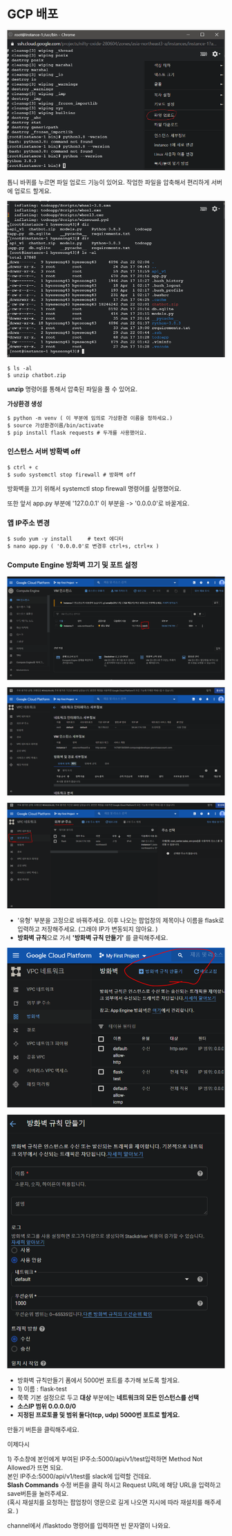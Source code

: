 # GCP 배포

![](../../../.gitbook/assets/image%20%28316%29.png)

톱니 바퀴를 누르면 파일 업로드 기능이 있어요. 작업한 파일을 압축해서 편리하게 서버에 업로드 할게요. 

![](../../../.gitbook/assets/image%20%28332%29.png)

```text
$ ls -al 
$ unzip chatbot.zip
```

**unzip** 명령어를 통해서 압축된 파일을 풀 수 있어요. 



**가상환경 생성**

```text
$ python -m venv ( 이 부분에 임의로 가상환경 이름을 정하세요.)
$ source 가상환경이름/bin/activate 
$ pip install flask requests # 두개를 사용했어요. 
```

### 인스턴스 서버 방확벽 off 

```text
$ ctrl + c
$ sudo systemctl stop firewall # 방화벽 off 
```

방화벽을 끄기 위해서 systemctl stop firewall 명령어를 실행했어요.   
  
  
또한 앞서 app.py 부분에 '127.0.0.1' 이 부분을 -&gt; '0.0.0.0'로 바꿀게요. 

### 앱 IP주소 변경 

```text
$ sudo yum -y install     # text 에디터 
$ nano app.py ( '0.0.0.0'로 변경후 ctrl+s, ctrl+x )
```

### Compute Engine 방화벽 끄기 및 포트 설정 

![](../../../.gitbook/assets/image%20%28323%29.png)

![](../../../.gitbook/assets/image%20%28324%29.png)

![](../../../.gitbook/assets/image%20%28322%29.png)

*  '유형' 부분을 고정으로 바꿔주세요. 이후 나오는 팝업창의 제목이나 이름을 flask로 입력하고 저장해주세요. \(그래야 IP가 변동되지 않아요. \) 
* **방화벽 규칙**으로 가서 **'방화벽 규칙 만들기'** 를 클릭해주세요. 



![](../../../.gitbook/assets/image%20%28326%29.png)

![](../../../.gitbook/assets/image%20%28331%29.png)

* 방화벽 규칙만들기 폼에서  5000번 포트를 추가해 보도록 할게요.  
* 1\) 이름 : flask-test
* 쭉쭉 기본 설정으로 두고 **대상** 부분에는 **네트워크의 모든 인스턴스를 선택**
* **소스IP 범위 0.0.0.0/0**
* **지정된 프로토콜 및 범위 둘다\(tcp, udp\) 5000번 포트로 할게요.** 

만들기 버튼을 클릭해주세요. 

이제다시 

1\) 주소창에 본인에게 부여된 IP주소:5000/api/v1/test입력하면 Method Not Allowed가 뜨면 되요.  
본인 IP주소:5000/api/v1/test를 slack에 입력할 건데요.   
**Slash Commands** 수정 버튼을 클릭 하시고 Request URL에 해당 URL을 입력하고 save버튼을 눌러주세요.   
\(혹시 재설치를 요청하는 팝업창이 영문으로 길게 나오면 지시에 따라 재설치를 해주세요. \)   


channel에서 /flasktodo 명령어를 입력하면 빈 문자열이 나와요.   


